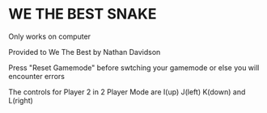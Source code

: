 # WE THE BEST SNAKE
Only works on computer

Provided to We The Best by Nathan Davidson

Press "Reset Gamemode" before swtching your gamemode or else you will encounter errors

The controls for Player 2 in 2 Player Mode are I(up) J(left) K(down) and L(right)
